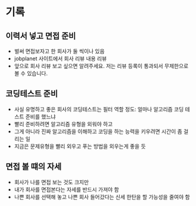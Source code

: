 # 기록

## 이력서 넣고 면접 준비

- 벌써 면접보자고 한 회사가 둘 씩이나 있음
- jobplanet 사이트에서 회사 리뷰 내용 리뷰
- 앞으로 회사 리뷰 보고 싶으면 알려주세요. 저는 리뷰 등록이 통과되서 무제한으로 볼 수 있습니다.

## 코딩테스트 준비

- 사실 유명하고 좋은 회사의 코딩테스트는 필터 역할 정도: 얼마나 알고리즘 코딩 테스트 준비를 했느냐
- 빨리 준비하려면 알고리즘 유형을 외워야 하고
- 그게 아니라 진짜 알고리즘을 이해하고 코딩을 하는 능력을 키우려면 시간이 좀 걸리는 일
- 지금은 문제유형을 빨리 외우고 푸는 방법을 외우는게 좋을 듯

## 면접 볼 떄의 자세

- 회사가 나를 면접 보는 것도 크지만
- 내가 회사를 면접본다는 자세를 반드시 가져야 함
- 나쁜 회사를 선택해 놓고 나쁜 회사 들어갔다는 신세 한탄을 할 가능성을 줄여야 함
